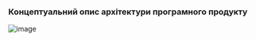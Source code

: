 ### Концептуальний опис архітектури програмного продукту
![image](https://user-images.githubusercontent.com/78159992/192140609-2b274f7b-8ece-4367-8200-056634c501e3.png)

